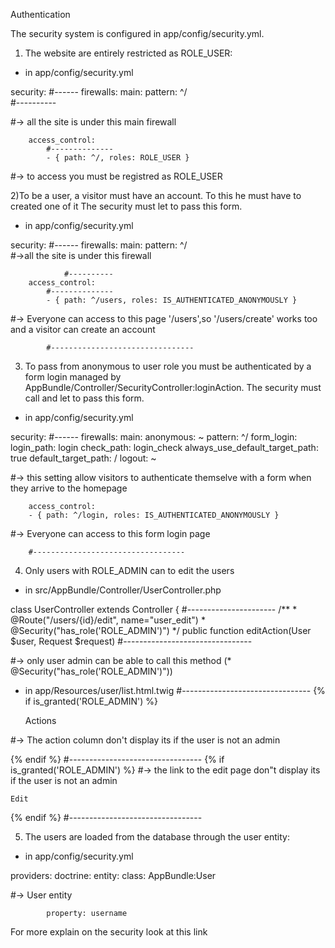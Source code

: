 Authentication

The security system is configured in app/config/security.yml. 
1) The website are entirely restricted as ROLE_USER:

- in app/config/security.yml 

security:
        #------
        firewalls:
            main:
                pattern: ^/     
                #----------
        
#-> all the site is under this main firewall

        access_control:
            #--------------
            - { path: ^/, roles: ROLE_USER }    
#-> to access you must be registred as ROLE_USER


2)To be a user, a visitor must have an account. To this he must have to created one of it The security must let to pass this form.

- in app/config/security.yml 

security:
        #------
        firewalls:
            main:
                pattern: ^/      
 #->all the site is under this firewall

                #----------
        access_control:
            #--------------
            - { path: ^/users, roles: IS_AUTHENTICATED_ANONYMOUSLY } 
            
#-> Everyone can access to this page '/users',so '/users/create' works too and a visitor can create an account

            #--------------------------------

3) To pass from anonymous to user role you must be authenticated by a form login managed by AppBundle/Controller/SecurityController:loginAction. The security must call and let to pass this form.

- in app/config/security.yml 

security:
        #------
        firewalls:
            main:
                anonymous: ~
                pattern: ^/
                form_login:
                    login_path: login
                    check_path: login_check
                    always_use_default_target_path:  true
                    default_target_path:  /
                logout: ~
        
#-> this setting allow visitors to authenticate themselve with a form when they arrive to the homepage

        access_control:
        - { path: ^/login, roles: IS_AUTHENTICATED_ANONYMOUSLY }  
#-> Everyone can access to this form login page

        #----------------------------------

4) Only users with ROLE_ADMIN can to edit the users

- in src/AppBundle/Controller/UserController.php 

class UserController extends Controller
{
    #----------------------
    /**
     * @Route("/users/{id}/edit", name="user_edit")
     * @Security("has_role('ROLE_ADMIN')")
     */
    public function editAction(User $user, Request $request)
    #--------------------------------
    
#-> only user admin can be able to call this method (* @Security("has_role('ROLE_ADMIN')"))


- in app/Resources/user/list.html.twig 
#--------------------------------
{% if is_granted('ROLE_ADMIN') %}

    Actions
    
#-> The action column don't display its if the user is not an admin

{% endif %}
#---------------------------------
{% if is_granted('ROLE_ADMIN') %}
#-> the link to the edit page don"t display its if the user is not an admin


    Edit
    
{% endif %}
#---------------------------------


5) The users are loaded from the database through the user entity:

- in app/config/security.yml 

providers:
    doctrine:
        entity:
            class: AppBundle:User
            
#-> User entity 

            property: username 
For more explain on the security look at this link
